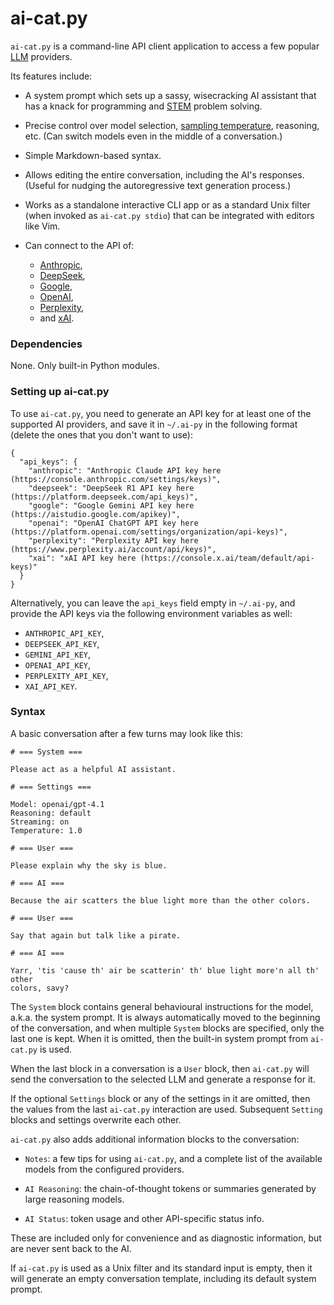 ai-cat.py
=========

`ai-cat.py` is a command-line API client application to access a few popular
[LLM](https://en.wikipedia.org/wiki/Large_language_model) providers.

Its features include:

 * A system prompt which sets up a sassy, wisecracking AI assistant that has a
   knack for programming and [STEM](https://en.wikipedia.org/wiki/Science,_technology,_engineering,_and_mathematics)
   problem solving.

 * Precise control over model selection,
   [sampling temperature](https://en.wikipedia.org/wiki/Softmax_function),
   reasoning, etc. (Can switch models even in the middle of a conversation.)

 * Simple Markdown-based syntax.

 * Allows editing the entire conversation, including the AI's responses.
   (Useful for nudging the autoregressive text generation process.)

 * Works as a standalone interactive CLI app or as a standard Unix filter
   (when invoked as `ai-cat.py stdio`) that can be integrated with editors like
   Vim.

 * Can connect to the API of:

    * [Anthropic](https://www.anthropic.com/),
    * [DeepSeek](https://www.deepseek.com/en),
    * [Google](https://gemini.google.com/),
    * [OpenAI](https://openai.com/),
    * [Perplexity](https://www.perplexity.ai/),
    * and [xAI](https://x.ai/).

### Dependencies

None. Only built-in Python modules.

### Setting up ai-cat.py

To use `ai-cat.py`, you need to generate an API key for at least one of the
supported AI providers, and save it in `~/.ai-py` in the following format
(delete the ones that you don't want to use):

    {
      "api_keys": {
        "anthropic": "Anthropic Claude API key here (https://console.anthropic.com/settings/keys)",
        "deepseek": "DeepSeek R1 API key here (https://platform.deepseek.com/api_keys)",
        "google": "Google Gemini API key here (https://aistudio.google.com/apikey)",
        "openai": "OpenAI ChatGPT API key here (https://platform.openai.com/settings/organization/api-keys)",
        "perplexity": "Perplexity API key here (https://www.perplexity.ai/account/api/keys)",
        "xai": "xAI API key here (https://console.x.ai/team/default/api-keys)"
      }
    }

Alternatively, you can leave the `api_keys` field empty in `~/.ai-py`, and
provide the API keys via the following environment variables as well:

 * `ANTHROPIC_API_KEY`,
 * `DEEPSEEK_API_KEY`,
 * `GEMINI_API_KEY`,
 * `OPENAI_API_KEY`,
 * `PERPLEXITY_API_KEY`,
 * `XAI_API_KEY`.

### Syntax

A basic conversation after a few turns may look like this:

    # === System ===

    Please act as a helpful AI assistant.

    # === Settings ===

    Model: openai/gpt-4.1
    Reasoning: default
    Streaming: on
    Temperature: 1.0

    # === User ===

    Please explain why the sky is blue.

    # === AI ===

    Because the air scatters the blue light more than the other colors.

    # === User ===

    Say that again but talk like a pirate.

    # === AI ===

    Yarr, 'tis 'cause th' air be scatterin' th' blue light more'n all th' other
    colors, savy?

The `System` block contains general behavioural instructions for the model,
a.k.a. the system prompt. It is always automatically moved to the beginning of
the conversation, and when multiple `System` blocks are specified, only the
last one is kept. When it is omitted, then the built-in system prompt from
`ai-cat.py` is used.

When the last block in a conversation is a `User` block, then `ai-cat.py` will send
the conversation to the selected LLM and generate a response for it.

If the optional `Settings` block or any of the settings in it are omitted, then
the values from the last `ai-cat.py` interaction are used. Subsequent `Setting`
blocks and settings overwrite each other.

`ai-cat.py` also adds additional information blocks to the conversation:

 * `Notes`: a few tips for using `ai-cat.py`, and a complete list of the available
   models from the configured providers.

 * `AI Reasoning`: the chain-of-thought tokens or summaries generated by large
    reasoning models.

 * `AI Status`: token usage and other API-specific status info.

These are included only for convenience and as diagnostic information, but are
never sent back to the AI.

If `ai-cat.py` is used as a Unix filter and its standard input is empty, then it
will generate an empty conversation template, including its default system
prompt.
